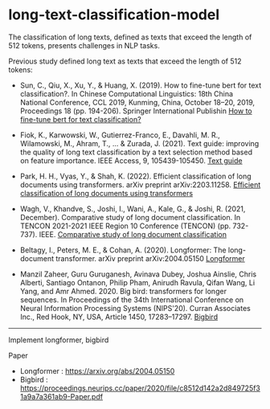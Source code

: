 # long-text-classification-model


The classification of long texts, defined as texts that exceed the length of 512 tokens, presents challenges in NLP tasks. 

Previous study defined long text as texts that exceed the length of 512 tokens: 
* Sun, C., Qiu, X., Xu, Y., & Huang, X. (2019). How to fine-tune bert for text classification?. In Chinese Computational Linguistics: 18th China National Conference, CCL 2019, Kunming, China, October 18–20, 2019, Proceedings 18 (pp. 194-206). Springer International Publishin
  [How to fine-tune bert for text classification?](https://arxiv.org/abs/1905.05583)


* Fiok, K., Karwowski, W., Gutierrez-Franco, E., Davahli, M. R., Wilamowski, M., Ahram, T., ... & Zurada, J. (2021). Text guide: improving the quality of long text classification by a text selection method based on feature importance. IEEE Access, 9, 105439-105450.
[Text guide](https://ieeexplore.ieee.org/document/9494560)
  
* Park, H. H., Vyas, Y., & Shah, K. (2022). Efficient classification of long documents using transformers. arXiv preprint arXiv:2203.11258.
[Efficient classification of long documents using transformers](https://arxiv.org/abs/2203.11258)

  
* Wagh, V., Khandve, S., Joshi, I., Wani, A., Kale, G., & Joshi, R. (2021, December). Comparative study of long document classification. In TENCON 2021-2021 IEEE Region 10 Conference (TENCON) (pp. 732-737). IEEE.
[Comparative study of long document classification](https://ieeexplore.ieee.org/iel7/9707139/9707180/09707465.pdf)

* Beltagy, I., Peters, M. E., & Cohan, A. (2020). Longformer: The long-document transformer. arXiv preprint arXiv:2004.05150
[Longformer](https://arxiv.org/abs/2004.05150)

* Manzil Zaheer, Guru Guruganesh, Avinava Dubey, Joshua Ainslie, Chris Alberti, Santiago Ontanon, Philip Pham, Anirudh Ravula, Qifan Wang, Li Yang, and Amr Ahmed. 2020. Big bird: transformers for longer sequences. In Proceedings of the 34th International Conference on Neural Information Processing Systems (NIPS'20). Curran Associates Inc., Red Hook, NY, USA, Article 1450, 17283–17297.
[Bigbird](https://dl.acm.org/doi/abs/10.5555/3495724.3497174)



----------------------------------------------------------------
Implement longformer, bigbird

Paper 
* Longformer : https://arxiv.org/abs/2004.05150
* Bigbird : https://proceedings.neurips.cc/paper/2020/file/c8512d142a2d849725f31a9a7a361ab9-Paper.pdf
